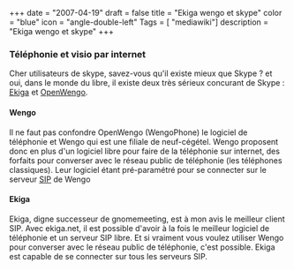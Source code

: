 +++
date = "2007-04-19"
draft = false
title = "Ekiga wengo et skype"
color = "blue"
icon = "angle-double-left"
Tags = [ "mediawiki"]
description = "Ekiga wengo et skype"
+++

### Téléphonie et visio par internet

Cher utilisateurs de skype, savez-vous qu'il existe mieux que Skype ? et
oui, dans le monde du libre, il existe deux très sérieux concurant de
Skype : [Ekiga](/wiki/ekiga) et [OpenWengo](http://www.wengo.fr).

#### Wengo

Il ne faut pas confondre OpenWengo (WengoPhone) le logiciel de
téléphonie et Wengo qui est une filiale de neuf-cégétel. Wengo proposent
donc en plus d'un logiciel libre pour faire de la téléphonie sur
internet, des forfaits pour converser avec le réseau public de
téléphonie (les téléphones classiques). Leur logiciel étant
pré-paramétré pour se connecter sur le serveur
[SIP](http://fr.wikipedia.org/wiki/Session_Initiation_Protocol) de Wengo

#### Ekiga

Ekiga, digne successeur de gnomemeeting, est à mon avis le meilleur
client SIP. Avec ekiga.net, il est possible d'avoir à la fois le
meilleur logiciel de téléphonie et un serveur SIP libre. Et si vraiment
vous voulez utiliser Wengo pour converser avec le réseau public de
téléphonie, c'est possible. Ekiga est capable de se connecter sur tous
les serveurs SIP.

